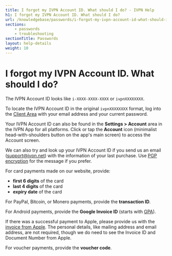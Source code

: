 ```yaml
---
title: I forgot my IVPN Account ID. What should I do? - IVPN Help
h1: I forgot my IVPN Account ID. What should I do?
url: /knowledgebase/passwords/i-forgot-my-ivpn-account-id-what-should-i-do/
sections:
    - passwords
    - troubleshooting
sectionTitle: Passwords
layout: help-details
weight: 10
---
```

# I forgot my IVPN Account ID. What should I do?

The IVPN Account ID looks like `i-XXXX-XXXX-XXXX` or `ivpnXXXXXXXX`.

To locate the IVPN Account ID in the original `ivpnXXXXXXXX` format, log into the [Client Area](/account/login#email) with your email address and your current password.

Your IVPN Account ID can also be found in the **Settings > Account** area in the IVPN App for all platforms.  Click or tap the **Account** icon (minimalist head-with-shoulders button on the app's main screen) to access the Account screen.

We can also try and look up your IVPN Account ID if you send us an email (support@ivpn.net) with the information of your last purchase.  Use [PGP encryption](/knowledgebase/general/how-do-i-send-a-secure-pgp-encrypted-email-to-ivpn/) for the message if you prefer.

For card payments made on our website, provide:
- **first 6 digits** of the card 
- **last 4 digits** of the card 
- **expiry date** of the card 

For PayPal, Bitcoin, or Monero payments, provide the **transaction ID**.

For Android payments, provide the **Google Invoice ID** (starts with [GPA](https://support.google.com/store/answer/6160235)).

If there was a successful payment to Apple, please provide us with the [invoice from Apple](https://support.apple.com/en-gb/HT204088).  The personal details, like mailing address and email address, are not required, though we do need to see the Invoice ID and Document Number from Apple.

For voucher payments, provide the **voucher code**.
